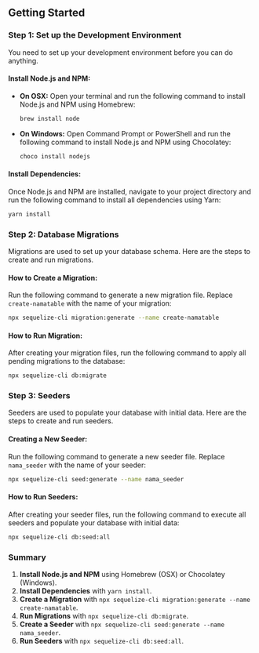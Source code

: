## Getting Started

### Step 1: Set up the Development Environment

You need to set up your development environment before you can do anything.

#### Install Node.js and NPM:

- **On OSX:**
  Open your terminal and run the following command to install Node.js and NPM using Homebrew:

  ```bash
  brew install node
  ```

- **On Windows:**
  Open Command Prompt or PowerShell and run the following command to install Node.js and NPM using Chocolatey:
  ```bash
  choco install nodejs
  ```

#### Install Dependencies:

Once Node.js and NPM are installed, navigate to your project directory and run the following command to install all dependencies using Yarn:

```bash
yarn install
```

### Step 2: Database Migrations

Migrations are used to set up your database schema. Here are the steps to create and run migrations.

#### How to Create a Migration:

Run the following command to generate a new migration file. Replace `create-namatable` with the name of your migration:

```bash
npx sequelize-cli migration:generate --name create-namatable
```

#### How to Run Migration:

After creating your migration files, run the following command to apply all pending migrations to the database:

```bash
npx sequelize-cli db:migrate
```

### Step 3: Seeders

Seeders are used to populate your database with initial data. Here are the steps to create and run seeders.

#### Creating a New Seeder:

Run the following command to generate a new seeder file. Replace `nama_seeder` with the name of your seeder:

```bash
npx sequelize-cli seed:generate --name nama_seeder
```

#### How to Run Seeders:

After creating your seeder files, run the following command to execute all seeders and populate your database with initial data:

```bash
npx sequelize-cli db:seed:all
```

### Summary

1. **Install Node.js and NPM** using Homebrew (OSX) or Chocolatey (Windows).
2. **Install Dependencies** with `yarn install`.
3. **Create a Migration** with `npx sequelize-cli migration:generate --name create-namatable`.
4. **Run Migrations** with `npx sequelize-cli db:migrate`.
5. **Create a Seeder** with `npx sequelize-cli seed:generate --name nama_seeder`.
6. **Run Seeders** with `npx sequelize-cli db:seed:all`.
